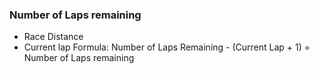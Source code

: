 ### Number of Laps remaining
- Race Distance
- Current lap
Formula: Number of Laps Remaining - (Current Lap + 1) = Number of Laps remaining
